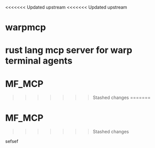 <<<<<<< Updated upstream
<<<<<<< Updated upstream
# warpmcp
rust lang mcp server for warp terminal agents
=======
# MF_MCP
>>>>>>> Stashed changes
=======
# MF_MCP
>>>>>>> Stashed changes

sefsef
